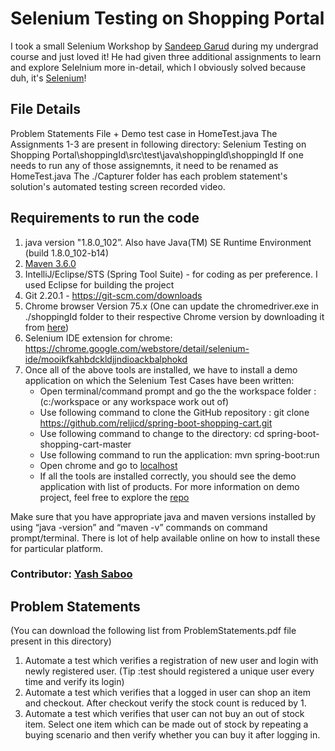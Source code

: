 # Selenium Testing on Shopping Portal
I took a small Selenium Workshop by [Sandeep Garud](https://www.linkedin.com/in/sandeepsgarud/) during my undergrad course and just loved it! He had given three additional assignments to learn and explore Selelnium more in-detail, which I obviously solved because duh, it's [Selenium](https://www.seleniumhq.org/)!

## File Details
Problem Statements File + Demo test case in HomeTest.java
The Assignments 1-3 are present in following directory: Selenium Testing on Shopping Portal\shoppingId\src\test\java\shoppingId\shoppingId
If one needs to run any of those assignemnts, it need to be renamed as HomeTest.java
The ./Capturer folder has each problem statement's solution's automated testing screen recorded video.

## Requirements to run the code
1. java version "1.8.0_102”. Also have Java(TM) SE Runtime Environment (build 1.8.0_102-b14) 
2. [Maven 3.6.0](https://maven.apache.org/download.cgi)
3. IntelliJ/Eclipse/STS (Spring Tool Suite) - for coding as per preference. I used Eclipse for building the project
4. Git 2.20.1 - https://git-scm.com/downloads
5. Chrome browser Version 75.x (One can update the chromedriver.exe in ./shoppingId folder to their respective Chrome version by downloading it from [here](https://chromedriver.chromium.org/downloads))
6. Selenium IDE extension for chrome: https://chrome.google.com/webstore/detail/selenium-ide/mooikfkahbdckldjjndioackbalphokd
7. Once all of the above tools are installed, we have to install a demo application on which the Selenium Test Cases have been written:
	- Open terminal/command prompt and go the the workspace folder : (c:/workspace or any workspace work out of)
	- Use following command to clone the GitHub repository : git clone https://github.com/reljicd/spring-boot-shopping-cart.git
	- Use following command to change to the directory: cd spring-boot-shopping-cart-master
	- Use following command to run the application: mvn spring-boot:run
	- Open chrome and go to [localhost](http://localhost:8070/)
	- If all the tools are installed correctly, you should see the demo application with list of products. For more information on demo project, feel free to explore the [repo](https://github.com/reljicd/spring-boot-shopping-cart)

Make sure that you have appropriate java and maven versions installed by using “java -version” and “maven -v” commands on command prompt/terminal. There is lot of help available online on how to install these for particular platform.

### Contributor: [Yash Saboo](https://github.com/yashsaboo)

## Problem Statements
(You can download the following list from ProblemStatements.pdf file present in this directory)

1. Automate a test which verifies a registration of new user and login with newly registered user.  (Tip :test should registered a unique user every time and verify its login)
2. Automate a test which verifies that a logged in user can shop an item and checkout. After checkout verify the stock count is reduced by 1.
3. Automate a test which verifies that user can not buy an out of stock item. Select one item which can be made out of stock by repeating a buying scenario and then verify whether you can buy it after logging in.